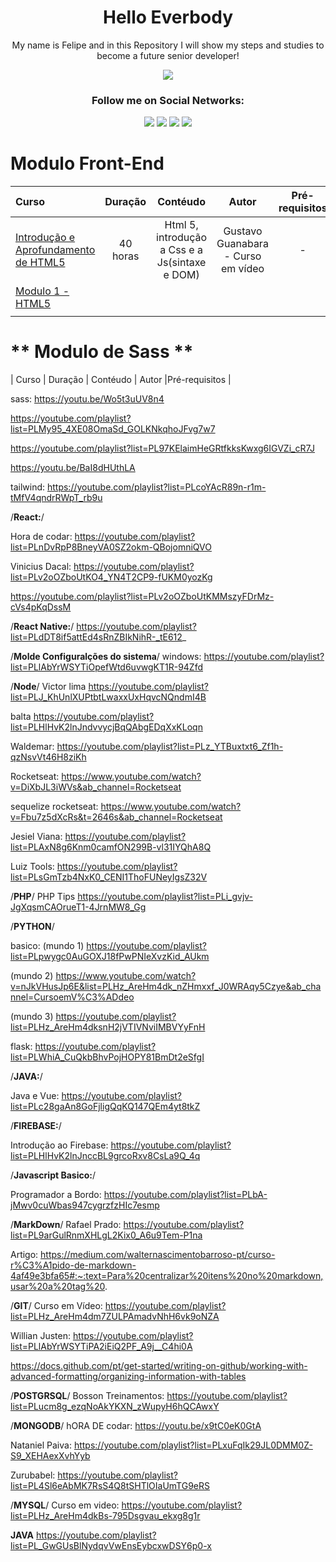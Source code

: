 <!--Start Title-->
<h1 align="center"> Hello Everbody </h1>
<p align="center">My name is Felipe and in this Repository I will show my steps and studies to become a future senior developer!</p>
<!--End Title-->

<!--Start Image-->
<p align="center">
    <img src="https://www.ofuxico.com.br/img/galeria/2016/02/299353.jpg"/>
</p>
<!--End Image-->

<!--Start Social Section-->
<h3 align="center">Follow me on Social Networks:</h3> 
<div align="center"> 
  <a href="https://www.youtube.com/channel/UCaEfgUzXHpFXORka1tXLrpw" target="_blank"><img src="https://img.shields.io/badge/YouTube-FF0000?style=for-the-badge&logo=youtube&logoColor=white" target="_blank"></a>
  <a href="https://www.instagram.com/filipemarquesdos/" target="_blank"><img src="https://img.shields.io/badge/-Instagram-%23E4405F?style=for-the-badge&logo=instagram&logoColor=white" target="_blank"></a>
  <a href = "mailto:filipemarx25@gmail.com"><img src="https://img.shields.io/badge/-Gmail-%23333?style=for-the-badge&logo=gmail&logoColor=white" target="_blank"></a>
  <a href="">
  <img src="https://img.shields.io/badge/LinkedIn-0077B5?style=for-the-badge&logo=linkedin&logoColor=white"/>
  </a>
</div>
<!--End Social Section-->

# **Modulo Front-End** #

| Curso | Duração | Contéudo | Autor |Pré-requisitos |
|:------|:-------:|:---------:|:-----:|:--------:|
|[Introdução e Aprofundamento de HTML5]() |40 horas| Html 5, introdução a Css e a Js(sintaxe e DOM)| Gustavo Guanabara - Curso em vídeo | -
|[Modulo 1 - HTML5](https://youtube.com/playlist?list=PLHz_AreHm4dkZ9-atkcmcBaMZdmLHft8n)|   |   |   |
|                     |   |   |   |
 


# ** Modulo de Sass ** #
| Curso | Duração | Contéudo | Autor |Pré-requisitos |

sass:
https://youtu.be/Wo5t3uUV8n4

https://youtube.com/playlist?list=PLMy95_4XE08OmaSd_GOLKNkqhoJFvg7w7

https://youtube.com/playlist?list=PL97KElaimHeGRtfkksKwxg6IGVZi_cR7J

https://youtu.be/BaI8dHUthLA

tailwind:
https://youtube.com/playlist?list=PLcoYAcR89n-r1m-tMfV4qndrRWpT_rb9u


/**React:**/

Hora de codar:
https://youtube.com/playlist?list=PLnDvRpP8BneyVA0SZ2okm-QBojomniQVO

Vinicius Dacal:
https://youtube.com/playlist?list=PLv2oOZboUtKO4_YN4T2CP9-fUKM0yozKg

https://youtube.com/playlist?list=PLv2oOZboUtKMMszyFDrMz-cVs4pKqDssM


/**React Native:**/
https://youtube.com/playlist?list=PLdDT8if5attEd4sRnZBIkNihR-_tE612_


/**Molde Configuralções do sistema**/
windows:
https://youtube.com/playlist?list=PLlAbYrWSYTiOpefWtd6uvwgKT1R-94Zfd


/**Node**/
Victor lima
https://youtube.com/playlist?list=PLJ_KhUnlXUPtbtLwaxxUxHqvcNQndmI4B


balta
https://youtube.com/playlist?list=PLHlHvK2lnJndvvycjBqQAbgEDqXxKLoqn

Waldemar:
https://youtube.com/playlist?list=PLz_YTBuxtxt6_Zf1h-qzNsvVt46H8ziKh

Rocketseat:
https://www.youtube.com/watch?v=DiXbJL3iWVs&ab_channel=Rocketseat

sequelize rocketseat:
https://www.youtube.com/watch?v=Fbu7z5dXcRs&t=2646s&ab_channel=Rocketseat

Jesiel Viana:
https://youtube.com/playlist?list=PLAxN8g6Knm0camfON299B-vl31IYQhA8Q

Luiz Tools:
https://youtube.com/playlist?list=PLsGmTzb4NxK0_CENI1ThoFUNeyIgsZ32V

/**PHP**/
PHP Tips
https://youtube.com/playlist?list=PLi_gvjv-JgXqsmCAOrueT1-4JrnMW8_Gg

/**PYTHON**/

basico:
(mundo 1)
https://youtube.com/playlist?list=PLpwygc0AuGOXJ18fPwPNIeXvzKid_AUkm

(mundo 2)
https://www.youtube.com/watch?v=nJkVHusJp6E&list=PLHz_AreHm4dk_nZHmxxf_J0WRAqy5Czye&ab_channel=CursoemV%C3%ADdeo

(mundo 3)
https://youtube.com/playlist?list=PLHz_AreHm4dksnH2jVTIVNviIMBVYyFnH

flask:
https://youtube.com/playlist?list=PLWhiA_CuQkbBhvPojHOPY81BmDt2eSfgI


/**JAVA:**/

Java e Vue:
https://youtube.com/playlist?list=PLc28gaAn8GoFjligQqKQ147QEm4yt8tkZ

/**FIREBASE:**/

Introdução ao Firebase:
https://youtube.com/playlist?list=PLHlHvK2lnJnccBL9grcoRxv8CsLa9Q_4q


/**Javascript Basico:**/

Programador a Bordo:
https://youtube.com/playlist?list=PLbA-jMwv0cuWbas947cygrzfzHIc7esmp


/**MarkDown**/
Rafael Prado:
https://youtube.com/playlist?list=PL9arGulRnmXHLgL2Kix0_A6u9Tem-P1na


Artigo:
https://medium.com/walternascimentobarroso-pt/curso-r%C3%A1pido-de-markdown-4af49e3bfa65#:~:text=Para%20centralizar%20itens%20no%20markdown,usar%20a%20tag%20.

/**GIT**/
Curso em Vídeo:
https://youtube.com/playlist?list=PLHz_AreHm4dm7ZULPAmadvNhH6vk9oNZA

Willian Justen:
https://youtube.com/playlist?list=PLlAbYrWSYTiPA2iEiQ2PF_A9j__C4hi0A

https://docs.github.com/pt/get-started/writing-on-github/working-with-advanced-formatting/organizing-information-with-tables


/**POSTGRSQL**/
Bosson Treinamentos:
https://youtube.com/playlist?list=PLucm8g_ezqNoAkYKXN_zWupyH6hQCAwxY

/**MONGODB**/
hORA DE codar:
https://youtu.be/x9tC0eK0GtA

Nataniel Paiva:
https://youtube.com/playlist?list=PLxuFqIk29JL0DMM0Z-S9_XEHAexXvhYyb


Zurubabel:
https://youtube.com/playlist?list=PL4Sl6eAbMK7RsS4Q8tSHTlOIaUmTG9eRS

/**MYSQL**/
Curso em video:
https://youtube.com/playlist?list=PLHz_AreHm4dkBs-795Dsgvau_ekxg8g1r


**JAVA**
https://youtube.com/playlist?list=PL_GwGUsBlNydqvVwEnsEybcxwDSY6p0-x